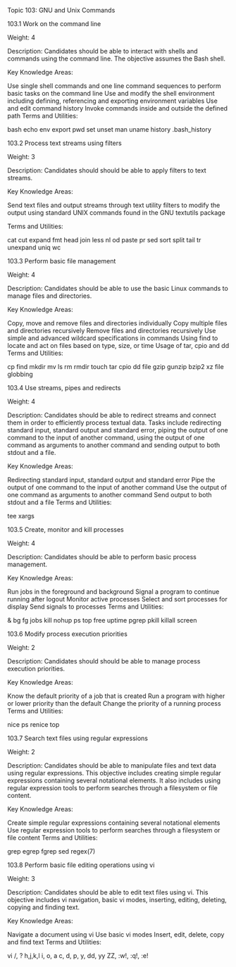 Topic 103: GNU and Unix Commands

103.1 Work on the command line

Weight: 4

Description: Candidates should be able to interact with shells and commands using the command line. The objective assumes the Bash shell.

Key Knowledge Areas:

Use single shell commands and one line command sequences to perform basic tasks on the command line
Use and modify the shell environment including defining, referencing and exporting environment variables
Use and edit command history
Invoke commands inside and outside the defined path
Terms and Utilities:

bash
echo
env
export
pwd
set
unset
man
uname
history
.bash_history
 

103.2 Process text streams using filters

Weight: 3

Description: Candidates should should be able to apply filters to text streams.

Key Knowledge Areas:

Send text files and output streams through text utility filters to modify the output using standard UNIX commands found in the GNU textutils package

Terms and Utilities:

cat
cut
expand
fmt
head
join
less
nl
od
paste
pr
sed
sort
split
tail
tr
unexpand
uniq
wc
 

103.3 Perform basic file management

Weight: 4

Description: Candidates should be able to use the basic Linux commands to manage files and directories.

Key Knowledge Areas:

Copy, move and remove files and directories individually
Copy multiple files and directories recursively
Remove files and directories recursively
Use simple and advanced wildcard specifications in commands
Using find to locate and act on files based on type, size, or time
Usage of tar, cpio and dd
Terms and Utilities:

cp
find
mkdir
mv
ls
rm
rmdir
touch
tar
cpio
dd
file
gzip
gunzip
bzip2
xz
file globbing
 

103.4 Use streams, pipes and redirects

Weight: 4

Description: Candidates should be able to redirect streams and connect them in order to efficiently process textual data. Tasks include redirecting standard input, standard output and standard error, piping the output of one command to the input of another command, using the output of one command as arguments to another command and sending output to both stdout and a file.

Key Knowledge Areas:

Redirecting standard input, standard output and standard error
Pipe the output of one command to the input of another command
Use the output of one command as arguments to another command
Send output to both stdout and a file
Terms and Utilities:

tee
xargs
 

103.5 Create, monitor and kill processes

Weight: 4

Description: Candidates should be able to perform basic process management.

Key Knowledge Areas:

Run jobs in the foreground and background
Signal a program to continue running after logout
Monitor active processes
Select and sort processes for display
Send signals to processes
Terms and Utilities:

&
bg
fg
jobs
kill
nohup
ps
top
free
uptime
pgrep
pkill
killall
screen
 

103.6 Modify process execution priorities

Weight: 2

Description: Candidates should should be able to manage process execution priorities.

Key Knowledge Areas:

Know the default priority of a job that is created
Run a program with higher or lower priority than the default
Change the priority of a running process
Terms and Utilities:

nice
ps
renice
top
 

103.7 Search text files using regular expressions

Weight: 2

Description: Candidates should be able to manipulate files and text data using regular expressions. This objective includes creating simple regular expressions containing several notational elements. It also includes using regular expression tools to perform searches through a filesystem or file content.

Key Knowledge Areas:

Create simple regular expressions containing several notational elements
Use regular expression tools to perform searches through a filesystem or file content
Terms and Utilities:

grep
egrep
fgrep
sed
regex(7)
 

103.8 Perform basic file editing operations using vi

Weight: 3

Description: Candidates should be able to edit text files using vi. This objective includes vi navigation, basic vi modes, inserting, editing, deleting, copying and finding text.

Key Knowledge Areas:

Navigate a document using vi
Use basic vi modes
Insert, edit, delete, copy and find text
Terms and Utilities:

vi
/, ?
h,j,k,l
i, o, a
c, d, p, y, dd, yy
ZZ, :w!, :q!, :e!
